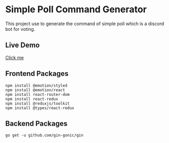 # Simple Poll Command Generator

This project use to generate the command of simple poll which is a discord bot for voting.

## Live Demo

[Click me](http://app-42554f66-5869-4150-a104-f0d0175421fd.cleverapps.io/)

## Frontend Packages

```
npm install @emotion/styled
npm install @emotion/react
npm install react-router-dom
npm install react-redux
npm install @reduxjs/toolkit
npm install @types/react-redux
```

## Backend Packages

```
go get -u github.com/gin-gonic/gin
```